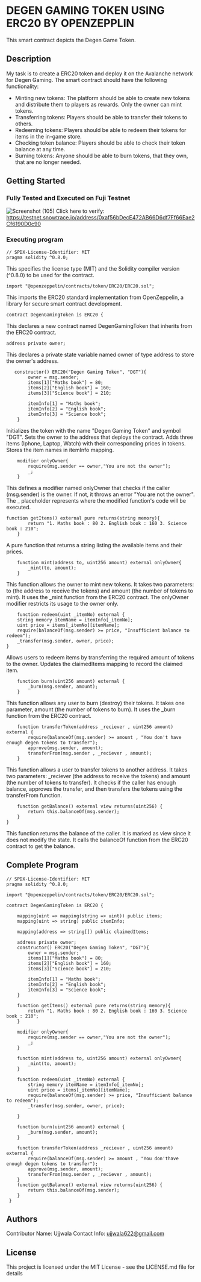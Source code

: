 # DEGEN GAMING TOKEN USING ERC20 BY OPENZEPPLIN

This smart contract depicts the Degen Game Token.

## Description

My task is to create a ERC20 token and deploy it on the Avalanche network for Degen Gaming. The smart contract should have the following functionality:

* Minting new tokens: The platform should be able to create new tokens and distribute them to players as rewards. Only the owner can mint tokens.
* Transferring tokens: Players should be able to transfer their tokens to others.
* Redeeming tokens: Players should be able to redeem their tokens for items in the in-game store.
* Checking token balance: Players should be able to check their token balance at any time.
* Burning tokens: Anyone should be able to burn tokens, that they own, that are no longer needed.

## Getting Started

### Fully Tested and Executed on Fuji Testnet
![Screenshot (105)](https://github.com/Ishi181/Module4Avax/assets/139246938/d8086fda-854a-42f6-b1f5-363ebbccc6f0)
Click here to verify: https://testnet.snowtrace.io/address/0xaf56bDecE472AB66D6df7Ff66Eae2Cf6190D0c90
### Executing program
```
// SPDX-License-Identifier: MIT
pragma solidity ^0.8.0;
```
This specifies the license type (MIT) and the Solidity compiler version (^0.8.0) to be used for the contract.

```
import "@openzeppelin/contracts/token/ERC20/ERC20.sol";
```
This imports the ERC20 standard implementation from OpenZeppelin, a library for secure smart contract development.

```
contract DegenGamingToken is ERC20 {
```
This declares a new contract named DegenGamingToken that inherits from the ERC20 contract.

```
address private owner;
```
This declares a private state variable named owner of type address to store the owner's address.

```
   constructor() ERC20("Degen Gaming Token", "DGT"){
        owner = msg.sender;
        items[1]["Maths book"] = 80;
        items[2]["English book"] = 160;
        items[3]["Science book"] = 210;

        itemInfo[1] = "Maths book";
        itemInfo[2] = "English book";
        itemInfo[3] = "Science book";
    }
```
Initializes the token with the name "Degen Gaming Token" and symbol "DGT".
Sets the owner to the address that deploys the contract.
Adds three items (Iphone, Laptop, Watch) with their corresponding prices in tokens.
Stores the item names in itemInfo mapping.

```
    modifier onlyOwner{
        require(msg.sender == owner,"You are not the owner");
        _;
    }
```
This defines a modifier named onlyOwner that checks if the caller (msg.sender) is the owner. If not, it throws an error "You are not the owner". The _ placeholder represents where the modified function's code will be executed.

```
function getItems() external pure returns(string memory){
        return "1. Maths book : 80 2. English book : 160 3. Science book : 210";
    }
```
A pure function that returns a string listing the available items and their prices.

```
    function mint(address to, uint256 amount) external onlyOwner{
        _mint(to, amount);
    }
```
This function allows the owner to mint new tokens. It takes two parameters: to (the address to receive the tokens) and amount (the number of tokens to mint). It uses the _mint function from the ERC20 contract. The onlyOwner modifier restricts its usage to the owner only.

```
    function redeem(uint _itemNo) external {
    string memory itemName = itemInfo[_itemNo];
    uint price = items[_itemNo][itemName];
    require(balanceOf(msg.sender) >= price, "Insufficient balance to redeem");
    _transfer(msg.sender, owner, price);
}
```
Allows users to redeem items by transferring the required amount of tokens to the owner.
Updates the claimedItems mapping to record the claimed item.

```
    function burn(uint256 amount) external {
        _burn(msg.sender, amount);
    }
```
This function allows any user to burn (destroy) their tokens. It takes one parameter, amount (the number of tokens to burn). It uses the _burn function from the ERC20 contract.

```
    function transferToken(address _reciever , uint256 amount) external {
        require(balanceOf(msg.sender) >= amount , "You don't have enough degen tokens to transfer");
        approve(msg.sender, amount);
        transferFrom(msg.sender , _reciever , amount);
    }
```
This function allows a user to transfer tokens to another address. It takes two parameters: _reciever (the address to receive the tokens) and amount (the number of tokens to transfer). It checks if the caller has enough balance, approves the transfer, and then transfers the tokens using the transferFrom function.

```
    function getBalance() external view returns(uint256) {
        return this.balanceOf(msg.sender);
    }
}
```
This function returns the balance of the caller. It is marked as view since it does not modify the state. It calls the balanceOf function from the ERC20 contract to get the balance.

## Complete Program

```
// SPDX-License-Identifier: MIT
pragma solidity ^0.8.0;

import "@openzeppelin/contracts/token/ERC20/ERC20.sol";

contract DegenGamingToken is ERC20 {

    mapping(uint => mapping(string => uint)) public items;
    mapping(uint => string) public itemInfo;

    mapping(address => string[]) public claimedItems;

    address private owner;
    constructor() ERC20("Degen Gaming Token", "DGT"){
        owner = msg.sender;
        items[1]["Maths book"] = 80;
        items[2]["English book"] = 160;
        items[3]["Science book"] = 210;

        itemInfo[1] = "Maths book";
        itemInfo[2] = "English book";
        itemInfo[3] = "Science book";
    }

    function getItems() external pure returns(string memory){
        return "1. Maths book : 80 2. English book : 160 3. Science book : 210";
    }

    modifier onlyOwner{
        require(msg.sender == owner,"You are not the owner");
        _;
    }

    function mint(address to, uint256 amount) external onlyOwner{
        _mint(to, amount);
    }

    function redeem(uint _itemNo) external {
        string memory itemName = itemInfo[_itemNo];
        uint price = items[_itemNo][itemName];
        require(balanceOf(msg.sender) >= price, "Insufficient balance to redeem");
        _transfer(msg.sender, owner, price);
       
    }

    function burn(uint256 amount) external {
        _burn(msg.sender, amount);
    }

    function transferToken(address _reciever , uint256 amount) external {
        require(balanceOf(msg.sender) >= amount , "You don'thave enough degen tokens to transfer");
        approve(msg.sender, amount);
        transferFrom(msg.sender , _reciever , amount);
    }
    function getBalance() external view returns(uint256) {
        return this.balanceOf(msg.sender);
    }
 }
```

## Authors

Contributor Name: Ujjwala 
Contact Info: ujjwala622@gmail.com


## License

This project is licensed under the MIT License - see the LICENSE.md file for details
